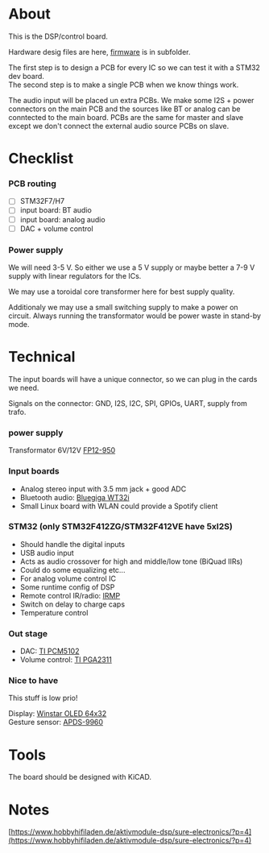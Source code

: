 # About
This is the DSP/control board.  

Hardware desig files are here, [firmware](firmware/) is
in subfolder.

The first step is to design a PCB for every IC
so we can test it with a STM32 dev board.  
The second step is to make a single PCB
when we know things work.

The audio input will be placed un extra PCBs.
We make some I2S + power connectors on the main PCB
and the sources like BT or analog can be conntected
to the main board. PCBs are the same for master and slave
except we don't connect the external audio source PCBs on slave.

# Checklist

### PCB routing

- [ ] STM32F7/H7
- [ ] input board: BT audio
- [ ] input board: analog audio
- [ ] DAC + volume control

### Power supply

We will need 3-5 V. So either we use a 5 V supply
or maybe better a 7-9 V supply with linear regulators
for the ICs.

We may use a toroidal core transformer here for
best supply quality.

Additionaly we may use a small switching supply to
make a power on circuit. Always running the transformator
would be power waste in stand-by mode.


# Technical

The input boards will have a unique connector, so
we can plug in the cards we need.

Signals on the connector: GND, I2S, I2C, SPI, GPIOs, UART, supply from trafo.

### power supply
Transformator 6V/12V [FP12-950](http://www.mouser.com/ds/2/410/media-1068242.pdf)

### Input boards
- Analog stereo input with 3.5 mm jack + good ADC
- Bluetooth audio: [Bluegiga WT32i](https://www.silabs.com/products/wireless/bluetooth/bluetooth-classic-modules/wt32i-bluetooth-audio-module)
- Small Linux board with WLAN could provide a Spotify client

### STM32 (only STM32F412ZG/STM32F412VE have 5xI2S)
- Should handle the digital inputs
- USB audio input
- Acts as audio crossover for high and middle/low tone (BiQuad IIRs)
- Could do some equalizing etc...
- For analog volume control IC
- Some runtime config of DSP
- Remote control IR/radio: [IRMP](https://github.com/svn2github/irmp)
- Switch on delay to charge caps
- Temperature control

### Out stage
- DAC: [TI PCM5102](http://www.ti.com/lit/ds/symlink/pcm5101.pdf)
- Volume control: [TI PGA2311](http://www.ti.com/lit/ds/symlink/pga2311.pdf)

### Nice to have
This stuff is low prio!

Display: [Winstar OLED 64x32](http://www.winstar.com.tw/products/oled-module/graphic-oled-display/micro.html)  
Gesture sensor: [APDS-9960](https://cdn.sparkfun.com/datasheets/Sensors/Proximity/apds9960.pdf)


# Tools
The board should be designed with KiCAD.

# Notes
[https://www.hobbyhifiladen.de/aktivmodule-dsp/sure-electronics/?p=4](https://www.hobbyhifiladen.de/aktivmodule-dsp/sure-electronics/?p=4)

